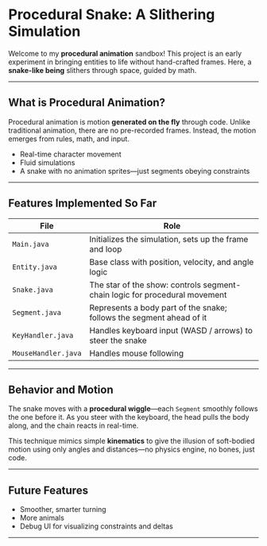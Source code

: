 # Procedural Snake: A Slithering Simulation

Welcome to my **procedural animation** sandbox! This project is an early experiment in bringing entities to life without hand-crafted frames. Here, a **snake-like being** slithers through space, guided by math.

---

## What is Procedural Animation?

Procedural animation is motion **generated on the fly** through code. Unlike traditional animation, there are no pre-recorded frames. Instead, the motion emerges from rules, math, and input.

- Real-time character movement
- Fluid simulations
- A snake with no animation sprites—just segments obeying constraints

---

## Features Implemented So Far

| File | Role                                                                       |
|------|----------------------------------------------------------------------------|
| `Main.java`         | Initializes the simulation, sets up the frame and loop                     |
| `Entity.java`       | Base class with position, velocity, and angle logic                        |
| `Snake.java`        | The star of the show: controls segment-chain logic for procedural movement |
| `Segment.java`      | Represents a body part of the snake; follows the segment ahead of it       |
| `KeyHandler.java`   | Handles keyboard input (WASD / arrows) to steer the snake                  |
| `MouseHandler.java` | Handles mouse following                                                    |

---

## Behavior and Motion

The snake moves with a **procedural wiggle**—each `Segment` smoothly follows the one before it. As you steer with the keyboard, the head pulls the body along, and the chain reacts in real-time.

This technique mimics simple **kinematics** to give the illusion of soft-bodied motion using only angles and distances—no physics engine, no bones, just code.

---

## Future Features

- Smoother, smarter turning
- More animals
- Debug UI for visualizing constraints and deltas

---

